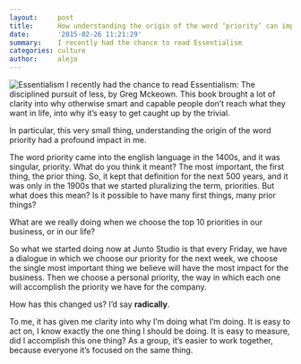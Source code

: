 ```yaml
---
layout:     post
title:      How understanding the origin of the word ‘priority’ can impact your productivity.
date:       '2015-02-26 11:21:29'
summary:    I recently had the chance to read Essentialism
categories: culture
author:     alejo
---
```


![Essentialism](http://33.media.tumblr.com/49bb859b84a945bf00fd192a2c5411ec/tumblr_inline_nkap1eGQ361sa3u4l.jpg)
I recently had the chance to read Essentialism: The disciplined pursuit of less, by Greg Mckeown. This book brought a lot of clarity into why otherwise smart and capable people don’t reach what they want in life, into why it’s easy to get caught up by the trivial.

In particular, this very small thing, understanding the origin of the word priority had a profound impact in me. 

The word priority came into the english language in the 1400s, and it was singular, priority. What do you think it meant? The most important, the first thing, the prior thing. So, it kept that definition for the next 500 years, and it was only in the 1900s that we started pluralizing the term, priorities. But what does this mean? Is it possible to have many first things, many prior things?

What are we really doing when we choose the top 10 priorities in our business, or in our life?

So what we started doing now at Junto Studio is that every Friday, we have a dialogue in which we choose our priority for the next week, we choose the single most important thing we believe will have the most impact for the business. Then we choose a personal priority, the way in which each one will accomplish the priority we have for the company.

How has this changed us? I’d say **radically**. 

To me, it has given me clarity into why I’m doing what I’m doing. It is easy to act on, I know exactly the one thing I should be doing. It is easy to measure, did I accomplish this one thing? As a group, it’s easier to work together, because everyone it’s focused on the same thing.
